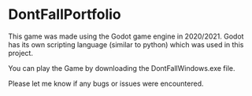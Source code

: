 # DontFallPortfolio
This game was made using the Godot game engine in 2020/2021. 
Godot has its own scripting language (similar to python) which was used in this project.

You can play the Game by downloading the DontFallWindows.exe file.

Please let me know if any bugs or issues were encountered.
